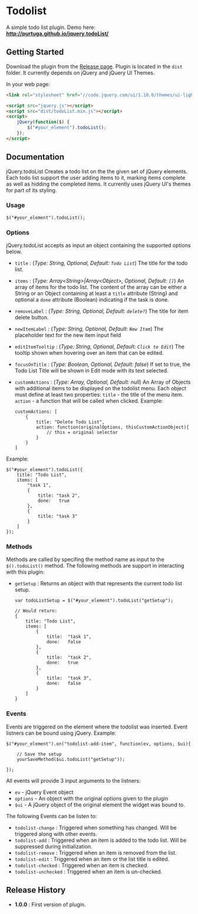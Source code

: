 # Todolist

A simple todo list plugin. Demo here: __http://purtuga.github.io/jquery.todoList/__

## Getting Started
Download the plugin from the [Release page][rel]. Plugin is located in the `dist` folder. It currently depends on jQuery and jQuery UI Themes.

[rel]: https://github.com/purtuga/jquery.todoList/releases

In your web page:

```html
<link rel="stylesheet" href="//code.jquery.com/ui/1.10.0/themes/ui-lightness/jquery-ui.css">

<script src="jquery.js"></script>
<script src="dist/todoList.min.js"></script>
<script>
    jQuery(function($) {
        $("#your_element").todoList();
    });
</script>
```

## Documentation
jQuery.todoList Creates a todo list on the the given set of jQuery elements. Each todo list support the user adding items to it, marking items complete as well as hidding the completed items.  It currently uses jQuery UI's themes for part of its styling.


### Usage

    $("#your_element").todoList();


### Options

jQuery.todoList accepts as input an object containing the supported options below.

-   `title` : (_Type: String, Optional, Default: `Todo List`_) The title for the todo list.
-   `items` : (_Type: Array&lt;String&gt;|Array&lt;Object&gt;, Optional, Default: `[]`_) An array of items for the todo list. The content of the array can be either a String or an Object containing at least a `title` attribute (String) and optional a `done` attribute (Boolean) indicating if the task is done.
-   `removeLabel` : (_Type: String, Optional, Default: `delete?`_) The title for item delete button.
-   `newItemLabel` : (_Type: String, Optional, Default: `New Item`_) The placeholder text for the new item input field
-   `editItemTooltip` : (_Type: String, Optional, Default: `Click to Edit`_) The tooltip shown when hovering over an item that can be edited.
-   `focusOnTitle` : (_Type: Boolean, Optional, Default: false_) If set to true, the Todo List Title will be shown in Edit mode with its text selected.
-   `customActions` : (_Type: Array, Optional, Default: null_) An Array of Objects with additional items to be displayed on the todolist menu. Each object must define at least two properties: `title` - the title of the menu item. `action` - a function that will be called when clicked.
    Example:

        customActions: [
            {
                title: "Delete Todo List",
                action: function(originalOptions, thisCustomActionObject){
                    // this = original selector
                }
            }
        ]


Example:

    $("#your_element").todoList({
        title: "Todo List",
        items: [
            "task 1",
            {
                title: "task 2",
                done:   true
            },
            {
                title: "task 3"
            }
        ]
    });

### Methods

Methods are called by specifing the method name as input to the `$().todoList()` method. The following methods are support in interacting with this plugin:

-   `getSetup` : Returns an object with that represents the current todo list setup.

        var todoListSetup = $("#your_element").todoList("getSetup");

        // Would return:
        {
            title: "Todo List",
            items: [
                {
                    title:  "task 1",
                    done:   false
                },
                {
                    title:  "task 2",
                    done:   true
                },
                {
                    title:  "task 3",
                    done:   false
                }
            ]
        }

### Events
Events are triggered on the element where the todolist was inserted. Event listners can be bound using jQuery. Example:

    $("#your_element").on("todolist-add-item", function(ev, options, $ui){

        // Save the setup
        yourSaveMethod($ui.todoList("getSetup"));

    });

All events will provide 3 input arguments to the listners:

-   `ev` - jQuery Event object
-   `options` - An object with the original options given to the plugin
-   `$ui` - A jQuery object of the original element the widget was bound to.

The following Events can be listen to:

-   `todolist-change` : Triggered when something has changed. Will be triggered along with other events.
-   `todolist-add` : Triggered when an item is added to the todo list. Will be suppressed during initialization.
-   `todolist-remove` : Triggered when an item is removed from the list.
-   `todolist-edit` : Triggered when an item or the list title is edited.
-   `todolist-checked` : Triggered when an item is checked.
-   `todolist-unchecked` : Triggered when an item is un-checked.


## Release History

-   **1.0.0** : First version of plugin.



